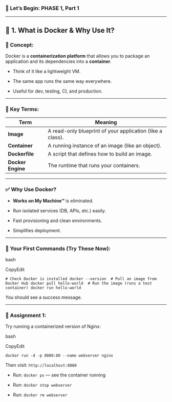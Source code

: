 ### 🚀 Let’s Begin: PHASE 1, Part 1

---

## 📌 1. What is Docker & Why Use It?

### 🧠 Concept:

Docker is a **containerization platform** that allows you to package an application and its dependencies into a **container**.

- Think of it like a lightweight VM.
    
- The same app runs the same way everywhere.
    
- Useful for dev, testing, CI, and production.
    

---

### 🧱 Key Terms:

|Term|Meaning|
|---|---|
|**Image**|A read-only blueprint of your application (like a class).|
|**Container**|A running instance of an image (like an object).|
|**Dockerfile**|A script that defines how to build an image.|
|**Docker Engine**|The runtime that runs your containers.|

---

### ✅ Why Use Docker?

- **Works on My Machine™** is eliminated.
    
- Run isolated services (DB, APIs, etc.) easily.
    
- Fast provisioning and clean environments.
    
- Simplifies deployment.
    

---

### 🚦 Your First Commands (Try These Now):

bash

CopyEdit

`# Check Docker is installed docker --version  # Pull an image from Docker Hub docker pull hello-world  # Run the image (runs a test container) docker run hello-world`

You should see a success message.

---

### 📝 Assignment 1:

Try running a containerized version of Nginx:

bash

CopyEdit

`docker run -d -p 8080:80 --name webserver nginx`

Then visit: `http://localhost:8080`

- Run: `docker ps` — see the container running
    
- Run: `docker stop webserver`
    
- Run: `docker rm webserver`